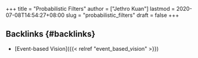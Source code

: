 +++
title = "Probabilistic Filters"
author = ["Jethro Kuan"]
lastmod = 2020-07-08T14:54:27+08:00
slug = "probabilistic_filters"
draft = false
+++

## Backlinks {#backlinks}

- [Event-based Vision]({{< relref "event_based_vision" >}})
